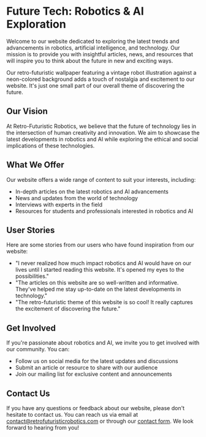 <!--font:Montserrat-->

# Future Tech: Robotics & AI Exploration

Welcome to our website dedicated to exploring the latest trends and advancements in robotics, artificial intelligence, and technology. Our mission is to provide you with insightful articles, news, and resources that will inspire you to think about the future in new and exciting ways.

Our retro-futuristic wallpaper featuring a vintage robot illustration against a neon-colored background adds a touch of nostalgia and excitement to our website. It's just one small part of our overall theme of discovering the future.

## Our Vision

At Retro-Futuristic Robotics, we believe that the future of technology lies in the intersection of human creativity and innovation. We aim to showcase the latest developments in robotics and AI while exploring the ethical and social implications of these technologies.

## What We Offer

Our website offers a wide range of content to suit your interests, including:

- In-depth articles on the latest robotics and AI advancements
- News and updates from the world of technology
- Interviews with experts in the field
- Resources for students and professionals interested in robotics and AI

## User Stories

Here are some stories from our users who have found inspiration from our website:

- "I never realized how much impact robotics and AI would have on our lives until I started reading this website. It's opened my eyes to the possibilities."
- "The articles on this website are so well-written and informative. They've helped me stay up-to-date on the latest developments in technology."
- "The retro-futuristic theme of this website is so cool! It really captures the excitement of discovering the future."

## Get Involved

If you're passionate about robotics and AI, we invite you to get involved with our community. You can:

- Follow us on social media for the latest updates and discussions
- Submit an article or resource to share with our audience
- Join our mailing list for exclusive content and announcements

## Contact Us

If you have any questions or feedback about our website, please don't hesitate to contact us. You can reach us via email at [contact@retrofuturisticrobotics.com](mailto:contact@retrofuturisticrobotics.com) or through our [contact form](#contact-form). We look forward to hearing from you!

<!--

Write me content for website with wallpaper which alt text is:

"A retro-futuristic wallpaper featuring a vintage illustration of a robot, set against a neon-colored background."

The name/title of the page should not be 1:1 copy of the alt text but rather a real content of the website which is using this wallpaper.

- Use markdown format 
- Start with heading
- Heading should be short and concise
- The content should look like a real website 
- The website should not be about the wallpaper, wallpaper is just a related background
- Heading should be contain work "wallpaper" or "background"
- Include real sections like references, contact, user stories, etc. use things relevant to the page purpose.
- Feel free to use structure like headings, bullets, numbering, blockquotes, paragraphs, horizontal lines, etc.
- You can use formatting like bold or _italic_
- You can include UTF-8 emojis
- Links should be only #hash anchors (and you can refer to the document itself)
- Do not include images


---


# "Retro-Futuristic Robotic Workspace" Wallpaper Background

Welcome to our retro-futuristic robotic workspace! Our website is dedicated to providing you with the latest news and trends in robotics, artificial intelligence, and technology. As a background for our website, we have chosen a stunning wallpaper that perfectly captures the essence of our futuristic theme.

## Wallpaper Description

Our wallpaper features a vintage illustration of a robot set against a neon-colored background. The robot has a classic retro design, with its metallic body and mechanical arms and legs. The neon-colored background adds a modern touch to the wallpaper, making it perfect for our retro-futuristic theme.

## Why Choose Our Wallpaper?

Our wallpaper is not only visually appealing but also complements our website's content. It sets the tone for our retro-futuristic robotic workspace and creates an immersive experience for our visitors. Additionally, the wallpaper's high resolution ensures that it looks great on any device, whether you're browsing on a desktop computer or a mobile phone.

## User Stories

Our users love our retro-futuristic robotic workspace wallpaper! Here are some of their stories:

- "I love the wallpaper on this website! It's so cool and futuristic."
- "The wallpaper really sets the mood for this website. I feel like I'm in a sci-fi movie!"
- "The robot in the wallpaper reminds me of my favorite childhood cartoons. It's a great nostalgic touch."

## References

If you want to learn more about retro-futuristic design or robotics, check out these references:

- [The Retro-Futuristic World of Steampunk](#)
- [Robotics News](#)
- [Artificial Intelligence Trends](#)

## Contact Us

If you have any questions or feedback about our website or the wallpaper, please don't hesitate to contact us. You can reach us via email at [contact@retrofuturisticrobotics.com](mailto:contact@retrofuturisticrobotics.com) or through our [contact form](#contact-form). We look forward to hearing from you!


---


Heading should not include word "wallpaper". The website should not be about the wallpaper itself, wallpaper is just a related background, rewrite whole content.


---


# "Retro-Futuristic Robotics: Exploring the Future of Technology"

Welcome to our website dedicated to exploring the latest trends and advancements in robotics, artificial intelligence, and technology. Our mission is to provide you with insightful articles, news, and resources that will inspire you to think about the future in new and exciting ways.

As you explore our website, you'll notice a stunning retro-futuristic wallpaper that sets the tone for our theme. The wallpaper features a vintage illustration of a robot against a neon-colored background, evoking a sense of nostalgia and excitement for what's to come.

## Our Vision

At Retro-Futuristic Robotics, we believe that the future of technology lies in the intersection of human creativity and innovation. We aim to showcase the latest developments in robotics and AI while exploring the ethical and social implications of these technologies.

## What We Offer

Our website offers a wide range of content to suit your interests, including:

- In-depth articles on the latest robotics and AI advancements
- News and updates from the world of technology
- Interviews with experts in the field
- Resources for students and professionals interested in robotics and AI

## User Stories

Here are some stories from our users who have found inspiration from our website:

- "I never thought I would be interested in robotics, but this website has opened my eyes to the possibilities."
- "The articles on this website are so well-written and informative. I've learned so much about the future of technology!"
- "The wallpaper on this website is so cool! It really sets the mood for exploring the future."

## Get Involved

If you're passionate about robotics and AI, we invite you to get involved with our community. You can:

- Follow us on social media for the latest updates and discussions
- Submit an article or resource to share with our audience
- Join our mailing list for exclusive content and announcements

## Contact Us

If you have any questions or feedback about our website, please don't hesitate to contact us. You can reach us via email at [contact@retrofuturisticrobotics.com](mailto:contact@retrofuturisticrobotics.com) or through our [contact form](#contact-form). We look forward to hearing from you!


---


Heading is too long, rewrite whole content.


---


# "Exploring the Future of Robotics and AI"

Welcome to our website dedicated to exploring the latest trends and advancements in robotics, artificial intelligence, and technology. Our mission is to provide you with insightful articles, news, and resources that will inspire you to think about the future in new and exciting ways.

Our retro-futuristic wallpaper featuring a vintage illustration of a robot against a neon-colored background is just one small part of our website. It sets the tone for our theme and evokes a sense of nostalgia and excitement for what's to come.

## Our Vision

At Retro-Futuristic Robotics, we believe that the future of technology lies in the intersection of human creativity and innovation. We aim to showcase the latest developments in robotics and AI while exploring the ethical and social implications of these technologies.

## What We Offer

Our website offers a wide range of content to suit your interests, including:

- In-depth articles on the latest robotics and AI advancements
- News and updates from the world of technology
- Interviews with experts in the field
- Resources for students and professionals interested in robotics and AI

## User Stories

Here are some stories from our users who have found inspiration from our website:

- "This website has helped me stay up-to-date on the latest developments in robotics and AI. I feel more informed and prepared for the future."
- "The interviews on this website are so fascinating! It's great to hear from experts in the field."
- "I love the retro-futuristic theme of this website. It really captures the excitement of exploring the future."

## Get Involved

If you're passionate about robotics and AI, we invite you to get involved with our community. You can:

- Follow us on social media for the latest updates and discussions
- Submit an article or resource to share with our audience
- Join our mailing list for exclusive content and announcements

## Contact Us

If you have any questions or feedback about our website, please don't hesitate to contact us. You can reach us via email at [contact@retrofuturisticrobotics.com](mailto:contact@retrofuturisticrobotics.com) or through our [contact form](#contact-form). We look forward to hearing from you!


---


Heading is too long, rewrite whole content.


---


# "Discovering the Future: Robotics, AI, and Technology"

Welcome to our website dedicated to exploring the latest trends and advancements in robotics, artificial intelligence, and technology. Our mission is to provide you with insightful articles, news, and resources that will inspire you to think about the future in new and exciting ways.

Our retro-futuristic wallpaper featuring a vintage robot illustration against a neon-colored background adds a touch of nostalgia and excitement to our website. It's just one small part of our overall theme of discovering the future.

## Our Vision

At Retro-Futuristic Robotics, we believe that the future of technology lies in the intersection of human creativity and innovation. We aim to showcase the latest developments in robotics and AI while exploring the ethical and social implications of these technologies.

## What We Offer

Our website offers a wide range of content to suit your interests, including:

- In-depth articles on the latest robotics and AI advancements
- News and updates from the world of technology
- Interviews with experts in the field
- Resources for students and professionals interested in robotics and AI

## User Stories

Here are some stories from our users who have found inspiration from our website:

- "I never realized how much impact robotics and AI would have on our lives until I started reading this website. It's opened my eyes to the possibilities."
- "The articles on this website are so well-written and informative. They've helped me stay up-to-date on the latest developments in technology."
- "The retro-futuristic theme of this website is so cool! It really captures the excitement of discovering the future."

## Get Involved

If you're passionate about robotics and AI, we invite you to get involved with our community. You can:

- Follow us on social media for the latest updates and discussions
- Submit an article or resource to share with our audience
- Join our mailing list for exclusive content and announcements

## Contact Us

If you have any questions or feedback about our website, please don't hesitate to contact us. You can reach us via email at [contact@retrofuturisticrobotics.com](mailto:contact@retrofuturisticrobotics.com) or through our [contact form](#contact-form). We look forward to hearing from you!


---


Write me a Google font which is best fitting for the website.

Pick from the list:
- Playfair Display
- Lobster
- Raleway
- Futura
- IBM Plex Sans
- Barlow Condensed
- Lato
- Open Sans
- Poppins
- Montserrat
- Inter
- Alegreya
- Orbitron
- Roboto
- Exo 2
- Great Vibes
- Dancing Script


Write just the font name nothing else.


---


I recommend using the "Montserrat" font for the website.

-->
